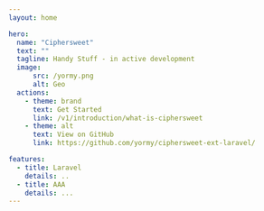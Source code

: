 ```yaml
---
layout: home

hero:
  name: "Ciphersweet"
  text: ""
  tagline: Handy Stuff - in active development
  image:
      src: /yormy.png
      alt: Geo
  actions:
    - theme: brand
      text: Get Started
      link: /v1/introduction/what-is-ciphersweet
    - theme: alt
      text: View on GitHub
      link: https://github.com/yormy/ciphersweet-ext-laravel/

features:
  - title: Laravel
    details: ..
  - title: AAA
    details: ...
---
```

